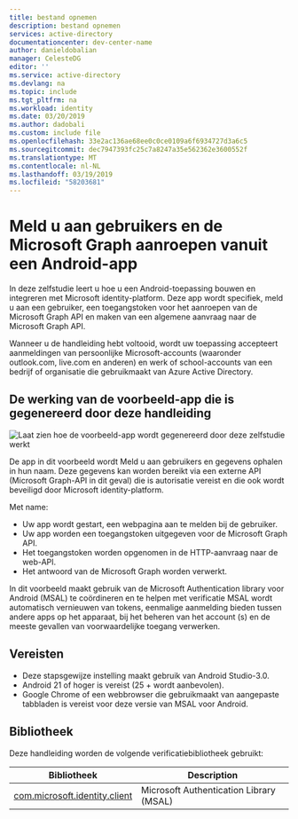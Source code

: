 ```yaml
---
title: bestand opnemen
description: bestand opnemen
services: active-directory
documentationcenter: dev-center-name
author: danieldobalian
manager: CelesteDG
editor: ''
ms.service: active-directory
ms.devlang: na
ms.topic: include
ms.tgt_pltfrm: na
ms.workload: identity
ms.date: 03/20/2019
ms.author: dadobali
ms.custom: include file
ms.openlocfilehash: 33e2ac136ae68ee0c0ce0109a6f6934727d3a6c5
ms.sourcegitcommit: dec7947393fc25c7a8247a35e562362e3600552f
ms.translationtype: MT
ms.contentlocale: nl-NL
ms.lasthandoff: 03/19/2019
ms.locfileid: "58203681"
---
```

# <a name="sign-in-users-and-call-the-microsoft-graph-from-an-android-app"></a>Meld u aan gebruikers en de Microsoft Graph aanroepen vanuit een Android-app

In deze zelfstudie leert u hoe u een Android-toepassing bouwen en integreren met Microsoft identity-platform. Deze app wordt specifiek, meld u aan een gebruiker, een toegangstoken voor het aanroepen van de Microsoft Graph API en maken van een algemene aanvraag naar de Microsoft Graph API.  

Wanneer u de handleiding hebt voltooid, wordt uw toepassing accepteert aanmeldingen van persoonlijke Microsoft-accounts (waaronder outlook.com, live.com en anderen) en werk of school-accounts van een bedrijf of organisatie die gebruikmaakt van Azure Active Directory.

## <a name="how-the-sample-app-generated-by-this-guide-works"></a>De werking van de voorbeeld-app die is gegenereerd door deze handleiding

![Laat zien hoe de voorbeeld-app wordt gegenereerd door deze zelfstudie werkt](media/active-directory-develop-guidedsetup-android-intro/android-intro-updated.png)

De app in dit voorbeeld wordt Meld u aan gebruikers en gegevens ophalen in hun naam.  Deze gegevens kan worden bereikt via een externe API (Microsoft Graph-API in dit geval) die is autorisatie vereist en die ook wordt beveiligd door Microsoft identity-platform.

Met name:

* Uw app wordt gestart, een webpagina aan te melden bij de gebruiker.
* Uw app worden een toegangstoken uitgegeven voor de Microsoft Graph API.
* Het toegangstoken worden opgenomen in de HTTP-aanvraag naar de web-API.
* Het antwoord van de Microsoft Graph worden verwerkt.

In dit voorbeeld maakt gebruik van de Microsoft Authentication library voor Android (MSAL) te coördineren en te helpen met verificatie MSAL wordt automatisch vernieuwen van tokens, eenmalige aanmelding bieden tussen andere apps op het apparaat, bij het beheren van het account (s) en de meeste gevallen van voorwaardelijke toegang verwerken.

## <a name="prerequisites"></a>Vereisten

* Deze stapsgewijze instelling maakt gebruik van Android Studio-3.0.
* Android 21 of hoger is vereist (25 + wordt aanbevolen).
* Google Chrome of een webbrowser die gebruikmaakt van aangepaste tabbladen is vereist voor deze versie van MSAL voor Android.

## <a name="library"></a>Bibliotheek

Deze handleiding worden de volgende verificatiebibliotheek gebruikt:

|Bibliotheek|Description|
|---|---|
|[com.microsoft.identity.client](http://javadoc.io/doc/com.microsoft.identity.client/msal)|Microsoft Authentication Library (MSAL)|
